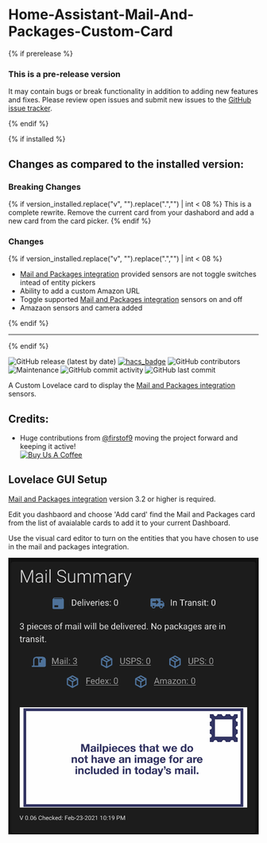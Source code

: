 # Home-Assistant-Mail-And-Packages-Custom-Card

{% if prerelease %}

### This is a pre-release version

It may contain bugs or break functionality in addition to adding new features and fixes. Please review open issues and submit new issues to the [GitHub issue tracker](https://github.com/moralmunky/Home-Assistant-Mail-And-Packages-Custom-Card/issues).

{% endif %}

{% if installed %}

## Changes as compared to the installed version:

### Breaking Changes

{% if version_installed.replace("v", "").replace(".","") | int < 08  %}
This is a complete rewrite. Remove the current card from your dashabord and add a new card from the card picker.
{% endif %}

### Changes

{% if version_installed.replace("v", "").replace(".","") | int < 08  %}

- [Mail and Packages integration](https://github.com/moralmunky/Home-Assistant-Mail-And-Packages) provided sensors are not toggle switches intead of entity pickers
- Ability to add a custom Amazon URL
- Toggle supported [Mail and Packages integration](https://github.com/moralmunky/Home-Assistant-Mail-And-Packages) sensors on and off
- Amazaon sensors and camera added

{% endif %}

---

{% endif %}

![GitHub release (latest by date)](https://img.shields.io/github/v/release/moralmunky/Home-Assistant-Mail-And-Packages-Custom-Card)
[![hacs_badge](https://img.shields.io/badge/HACS-Custom-orange.svg)](https://github.com/custom-components/hacs)
![GitHub contributors](https://img.shields.io/github/contributors/moralmunky/Home-Assistant-Mail-And-Packages-Custom-Card)
![Maintenance](https://img.shields.io/maintenance/yes/2020)
![GitHub commit activity](https://img.shields.io/github/commit-activity/m/moralmunky/Home-Assistant-Mail-And-Packages-Custom-Card)
![GitHub last commit](https://img.shields.io/github/last-commit/moralmunky/Home-Assistant-Mail-And-Packages-Custom-Card)

A Custom Lovelace card to display the [Mail and Packages integration](https://github.com/moralmunky/Home-Assistant-Mail-And-Packages) sensors.

## Credits:

- Huge contributions from [@firstof9](https://github.com/firstof9) moving the project forward and keeping it active!
  <br/>
  <a href="https://www.buymeacoffee.com/Moralmunky" target="_blank"><img src="/docs/coffee.png" alt="Buy Us A Coffee" height="51px" width="217px" /></a>

## Lovelace GUI Setup

[Mail and Packages integration](https://github.com/moralmunky/Home-Assistant-Mail-And-Packages) version 3.2 or higher is required.

Edit you dashbaord and choose 'Add card' find the Mail and Packages card from the list of avaialable cards to add it to your current Dashboard.

Use the visual card editor to turn on the entities that you have chosen to use in the mail and packages integration.

<img src="https://github.com/moralmunky/Home-Assistant-Mail-And-Packages-Custom-Card/blob/master/img/card-image.png?raw=true" alt="Preview of card" />
